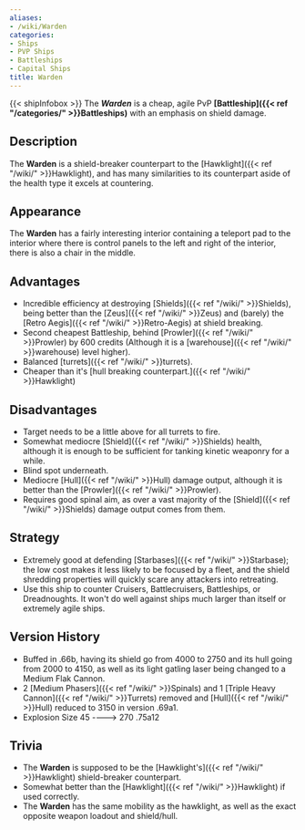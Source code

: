 ```yaml
---
aliases:
- /wiki/Warden
categories:
- Ships
- PVP Ships
- Battleships
- Capital Ships
title: Warden
---
```


{{< shipInfobox >}} The **_Warden_** is a cheap, agile PvP **[Battleship]({{< ref "/categories/" >}}Battleships)** with an emphasis on shield damage.

## Description

The **Warden** is a shield-breaker counterpart to the [Hawklight]({{< ref "/wiki/" >}}Hawklight), and has many similarities to its counterpart aside of the health type it excels at countering.

## Appearance

The **Warden** has a fairly interesting interior containing a teleport pad to the interior where there is control panels to the left and right of the interior, there is also a chair in the middle.

## Advantages

- Incredible efficiency at destroying [Shields]({{< ref "/wiki/" >}}Shields), being better than the [Zeus]({{< ref "/wiki/" >}}Zeus) and (barely) the [Retro Aegis]({{< ref "/wiki/" >}}Retro-Aegis) at shield breaking.
- Second cheapest Battleship, behind [Prowler]({{< ref "/wiki/" >}}Prowler) by 600 credits (Although it is a [warehouse]({{< ref "/wiki/" >}}warehouse) level higher).
- Balanced [turrets]({{< ref "/wiki/" >}}turrets).
- Cheaper than it's [hull breaking counterpart.]({{< ref "/wiki/" >}}Hawklight)

## Disadvantages

- Target needs to be a little above for all turrets to fire.
- Somewhat mediocre [Shield]({{< ref "/wiki/" >}}Shields) health, although it is enough to be sufficient for tanking kinetic weaponry for a while.
- Blind spot underneath.
- Mediocre [Hull]({{< ref "/wiki/" >}}Hull) damage output, although it is better than the [Prowler]({{< ref "/wiki/" >}}Prowler).
- Requires good spinal aim, as over a vast majority of the [Shield]({{< ref "/wiki/" >}}Shields) damage output comes from them.

## Strategy

- Extremely good at defending [Starbases]({{< ref "/wiki/" >}}Starbase); the low cost makes it less likely to be focused by a fleet, and the shield shredding properties will quickly scare any attackers into retreating.
- Use this ship to counter Cruisers, Battlecruisers, Battleships, or Dreadnoughts. It won't do well against ships much larger than itself or extremely agile ships.

## Version History 

- Buffed in .66b, having its shield go from 4000 to 2750 and its hull going from 2000 to 4150, as well as its light gatling laser being changed to a Medium Flak Cannon.
- 2 [Medium Phasers]({{< ref "/wiki/" >}}Spinals) and 1 [Triple Heavy Cannon]({{< ref "/wiki/" >}}Turrets) removed and [Hull]({{< ref "/wiki/" >}}Hull) reduced to 3150 in version .69a1.
- Explosion Size 45 ----> 270 .75a12

## Trivia

- The **Warden** is supposed to be the [Hawklight's]({{< ref "/wiki/" >}}Hawklight) shield-breaker counterpart.
- Somewhat better than the [Hawklight]({{< ref "/wiki/" >}}Hawklight) if used correctly.
- The **Warden** has the same mobility as the hawklight, as well as the exact opposite weapon loadout and shield/hull.